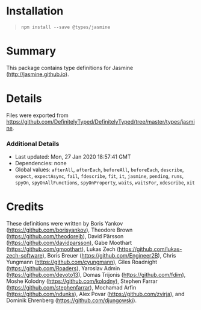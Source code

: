 # Installation
> `npm install --save @types/jasmine`

# Summary
This package contains type definitions for Jasmine (http://jasmine.github.io).

# Details
Files were exported from https://github.com/DefinitelyTyped/DefinitelyTyped/tree/master/types/jasmine.

### Additional Details
 * Last updated: Mon, 27 Jan 2020 18:57:41 GMT
 * Dependencies: none
 * Global values: `afterAll`, `afterEach`, `beforeAll`, `beforeEach`, `describe`, `expect`, `expectAsync`, `fail`, `fdescribe`, `fit`, `it`, `jasmine`, `pending`, `runs`, `spyOn`, `spyOnAllFunctions`, `spyOnProperty`, `waits`, `waitsFor`, `xdescribe`, `xit`

# Credits
These definitions were written by Boris Yankov (https://github.com/borisyankov), Theodore Brown (https://github.com/theodorejb), David Pärsson (https://github.com/davidparsson), Gabe Moothart (https://github.com/gmoothart), Lukas Zech (https://github.com/lukas-zech-software), Boris Breuer (https://github.com/Engineer2B), Chris Yungmann (https://github.com/cyungmann), Giles Roadnight (https://github.com/Roaders), Yaroslav Admin (https://github.com/devoto13), Domas Trijonis (https://github.com/fdim), Moshe Kolodny (https://github.com/kolodny), Stephen Farrar (https://github.com/stephenfarrar), Mochamad Arfin (https://github.com/ndunks), Alex Povar (https://github.com/zvirja), and Dominik Ehrenberg (https://github.com/djungowski).
